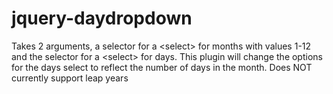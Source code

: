 jquery-daydropdown
==================

Takes 2 arguments, a selector for a &lt;select&gt; for months with values 1-12 and the selector for a &lt;select&gt; for days. This plugin will change the options for the days select to reflect the number of days in the month. Does NOT currently support leap years
